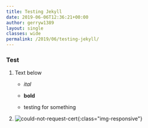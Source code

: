 ```yaml
---
title: Testing Jekyll
date: 2019-06-06T12:36:21+00:00
author: gerryw1389
layout: single
classes: wide
permalink: /2019/06/testing-jekyll/
---
```

<!--more-->

### Test

1. Text below

   - *ital*

   - **bold**

   - testing for something

2. ![could-not-request-cert](https://automationadmin.com/assets/images/uploads/2019/04/could-not-request-cert.png){:class="img-responsive"}
